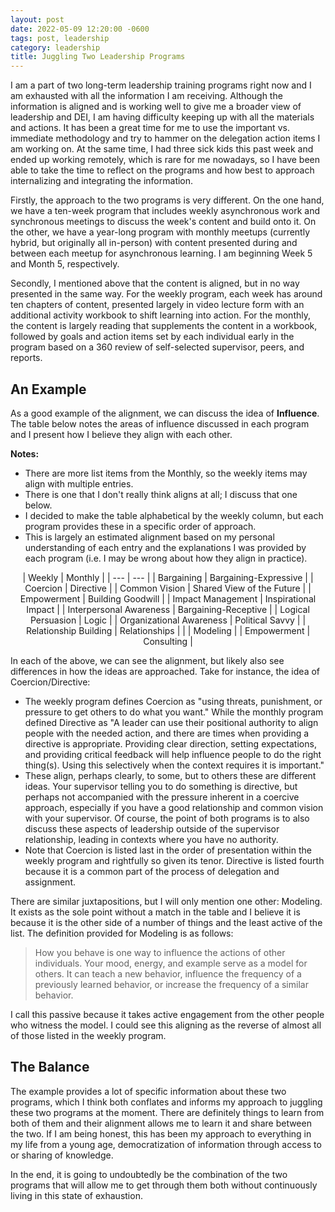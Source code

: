 ```yaml
---
layout: post
date: 2022-05-09 12:20:00 -0600
tags: post, leadership
category: leadership
title: Juggling Two Leadership Programs
---
```


I am a part of two long-term leadership training programs right now and I am exhausted with all the information I am receiving. Although the information is aligned and is working well to give me a broader view of leadership and DEI, I am having difficulty keeping up with all the materials and actions. It has been a great time for me to use the important vs. immediate methodology and try to hammer on the delegation action items I am working on. At the same time, I had three sick kids this past week and ended up working remotely, which is rare for me nowadays, so I have been able to take the time to reflect on the programs and how best to approach internalizing and integrating the information.

Firstly, the approach to the two programs is very different. On the one hand, we have a ten-week program that includes weekly asynchronous work and synchronous meetings to discuss the week's content and build onto it. On the other, we have a year-long program with monthly meetups (currently hybrid, but originally all in-person) with content presented during and between each meetup for asynchronous learning. I am beginning Week 5 and Month 5, respectively.

Secondly, I mentioned above that the content is aligned, but in no way presented in the same way. For the weekly program, each week has around ten chapters of content, presented largely in video lecture form with an additional activity workbook to shift learning into action. For the monthly, the content is largely reading that supplements the content in a workbook, followed by goals and action items set by each individual early in the program based on a 360 review of self-selected supervisor, peers, and reports.

## An Example
As a good example of the alignment, we can discuss the idea of **Influence**. The table below notes the areas of influence discussed in each program and I present how I believe they align with each other.

**Notes:**
- There are more list items from the Monthly, so the weekly items may align with multiple entries. 
- There is one that I don't really think aligns at all; I discuss that one below.
- I decided to make the table alphabetical by the weekly column, but each program provides these in a specific order of approach.
- This is largely an estimated alignment based on my personal understanding of each entry and the explanations I was provided by each program (i.e. I may be wrong about how they align in practice).

<center>
| Weekly | Monthly |
| --- | --- |
| Bargaining | Bargaining-Expressive |
| Coercion | Directive |
| Common Vision | Shared View of the Future |
| Empowerment | Building Goodwill |
| Impact Management | Inspirational Impact |
| Interpersonal Awareness | Bargaining-Receptive |
| Logical Persuasion | Logic |
| Organizational Awareness | Political Savvy |
| Relationship Building | Relationships |
|  | Modeling |
| Empowerment | Consulting |
</center>

In each of the above, we can see the alignment, but likely also see differences in how the ideas are approached. Take for instance, the idea of Coercion/Directive:
- The weekly program defines Coercion as "using threats, punishment, or pressure to get others to do what you want." While the monthly program defined Directive as "A leader can use their positional authority to align people with the needed action, and there are times when providing a directive is appropriate. Providing clear direction, setting expectations, and providing critical feedback will help influence people to do the right thing(s). Using this selectively when the context requires it is important."
- These align, perhaps clearly, to some, but to others these are different ideas. Your supervisor telling you to do something is directive, but perhaps not accompanied with the pressure inherent in a coercive approach, especially if you have a good relationship and common vision with your supervisor. Of course, the point of both programs is to also discuss these aspects of leadership outside of the supervisor relationship, leading in contexts where you have no authority.
- Note that Coercion is listed last in the order of presentation within the weekly program and rightfully so given its tenor. Directive is listed fourth because it is a common part of the process of delegation and assignment.

There are similar juxtapositions, but I will only mention one other: Modeling. It exists as the sole point without a match in the table and I believe it is because it is the other side of  a number of things and the least active of the list. The definition provided for Modeling is as follows:
> How you behave is one way to influence the actions of other individuals. Your mood, energy, and example serve as a model for others. It can teach a new behavior, influence the frequency of a previously learned behavior, or increase the frequency of a similar behavior.

I call this passive because it takes active engagement from the other people who witness the model. I could see this aligning as the reverse of almost all of those listed in the weekly program.

## The Balance
The example provides a lot of specific information about these two programs, which I think both conflates and informs my approach to juggling these two programs at the moment. There are definitely things to learn from both of them and their alignment allows me to learn it and share between the two. If I am being honest, this has been my approach to everything in my life from a young age, democratization of information through access to or sharing of knowledge.

In the end, it is going to undoubtedly be the combination of the two programs that will allow me to get through them both without continuously living in this state of exhaustion.